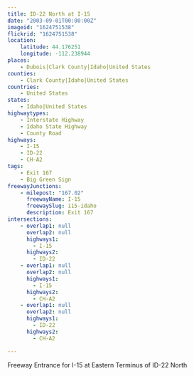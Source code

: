 ```yaml
---
title: ID-22 North at I-15
date: "2003-09-01T00:00:00Z"
imageid: "1624751538"
flickrid: "1624751538"
location:
    latitude: 44.176251
    longitude: -112.238944
places:
    - Dubois|Clark County|Idaho|United States
counties:
    - Clark County|Idaho|United States
countries:
    - United States
states:
    - Idaho|United States
highwaytypes:
    - Interstate Highway
    - Idaho State Highway
    - County Road
highways:
    - I-15
    - ID-22
    - CH-A2
tags:
    - Exit 167
    - Big Green Sign
freewayJunctions:
    - milepost: "167.02"
      freewayName: I-15
      freewaySlug: i15-idaho
      description: Exit 167
intersections:
    - overlap1: null
      overlap2: null
      highways1:
        - I-15
      highways2:
        - ID-22
    - overlap1: null
      overlap2: null
      highways1:
        - I-15
      highways2:
        - CH-A2
    - overlap1: null
      overlap2: null
      highways1:
        - ID-22
      highways2:
        - CH-A2

---
```

Freeway Entrance for I-15 at Eastern Terminus of ID-22 North